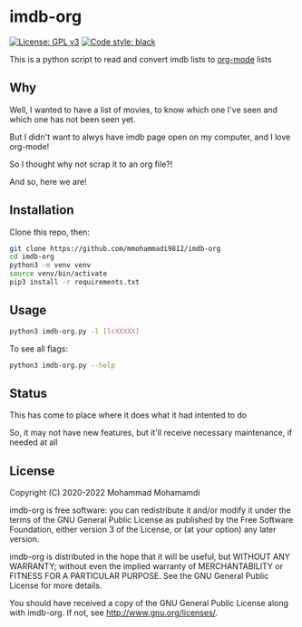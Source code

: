 # imdb-org
[![License: GPL v3](https://img.shields.io/badge/License-GPLv3-blue.svg)](https://www.gnu.org/licenses/gpl-3.0)
[![Code style: black](https://img.shields.io/badge/code%20style-black-000000.svg)](https://github.com/psf/black)

This is a python script to read and convert imdb lists to [org-mode](https://orgmode.org) lists

## Why
Well, I wanted to have a list of movies, to know which one I've seen and which one has not been seen yet.

But I didn't want to alwys have imdb page open on my computer, and I love org-mode!

So I thought why not scrap it to an org file?!

And so, here we are!

## Installation

Clone this repo, then:

```bash
git clone https://github.com/mmohammadi9812/imdb-org
cd imdb-org
python3 -m venv venv
source venv/bin/activate
pip3 install -r requirements.txt
```

## Usage

```bash
python3 imdb-org.py -l [lsXXXXX]
```

To see all flags:
```bash
python3 imdb-org.py --help
```

## Status
This has come to place where it does what it had intented to do

So, it may not have new features, but it'll receive necessary maintenance, if needed at all

## License
Copyright (C) 2020-2022 Mohammad Mohamamdi

imdb-org is free software: you can redistribute it and/or modify
it under the terms of the GNU General Public License as published by
the Free Software Foundation, either version 3 of the License, or
(at your option) any later version.

imdb-org is distributed in the hope that it will be useful,
but WITHOUT ANY WARRANTY; without even the implied warranty of
MERCHANTABILITY or FITNESS FOR A PARTICULAR PURPOSE.  See the
GNU General Public License for more details.

You should have received a copy of the GNU General Public License
along with imdb-org.  If not, see <http://www.gnu.org/licenses/>.
